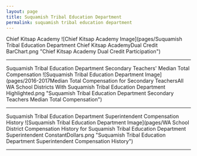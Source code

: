 ```yaml
---
layout: page
title: Suquamish Tribal Education Department
permalink: suquamish tribal education department
---
```



Chief Kitsap Academy
![Chief Kitsap Academy Image](pages/Suquamish Tribal Education Department Chief Kitsap AcademyDual Credit BarChart.png "Chief Kitsap Academy Dual Credit Participation")

___

Suquamish Tribal Education Department Secondary Teachers' Median Total Compensation
![Suquamish Tribal Education Department Image](pages/2016-2017Median Total Compensation for Secondary TeachersAll WA School Districts With Suquamish Tribal Education Department Highlighted.png "Suquamish Tribal Education Department Secondary Teachers Median Total Compensation")

___

Suquamish Tribal Education Department Superintendent Compensation History
![Suquamish Tribal Education Department Image](pages/WA School District Compensation History for Suquamish Tribal Education Department Superintendent ConstantDollars.png "Suquamish Tribal Education Department Superintendent Compensation History")

___


